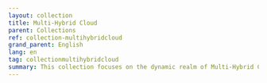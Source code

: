 ```yaml
---
layout: collection
title: Multi-Hybrid Cloud
parent: Collections
ref: collection-multihybridcloud
grand_parent: English
lang: en
tag: collectionmultihybridcloud
summary: This collection focuses on the dynamic realm of Multi-Hybrid Cloud, where agility meets scalability. Modern businesses rely on flexible cloud infrastructures to adapt to changing demands. Join us as we explore the intricacies of managing multi-hybrid cloud environments, addressing security concerns, and optimizing performance. Experts share their experiences and insights, providing a comprehensive guide for organizations looking to harness the full potential of cloud technologies.
---
```

